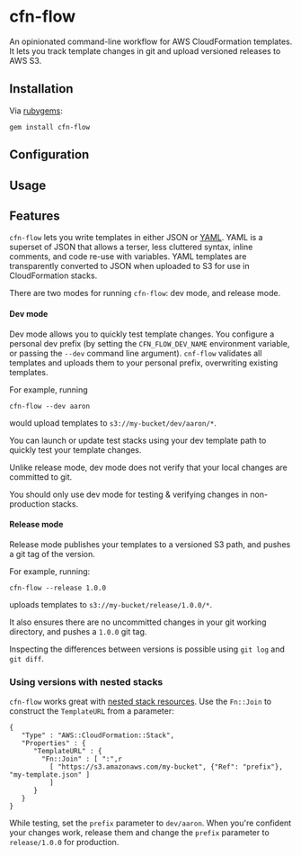 # cfn-flow
An opinionated command-line workflow for AWS CloudFormation templates. It lets you track template changes in git and upload versioned releases to AWS S3.

## Installation

Via [rubygems](https://rubygems.org/gems/cfn-flow):
```
gem install cfn-flow
```

## Configuration

## Usage

## Features

`cfn-flow` lets you write templates in either JSON or
[YAML](http://www.yaml.org). YAML is a superset of JSON that allows a terser,
less cluttered syntax, inline comments, and code re-use with variables. YAML
templates are transparently converted to JSON when uploaded to S3 for use in
CloudFormation stacks.

There are two modes for running `cfn-flow`: dev mode, and release mode.

#### Dev mode

Dev mode allows you to quickly test template changes. You configure a personal
dev prefix (by setting the `CFN_FLOW_DEV_NAME` environment variable, or passing the `--dev` command line argument). `cnf-flow` validates all templates and uploads them to your personal prefix, overwriting existing templates.

For example, running
```
cfn-flow --dev aaron
```
would upload templates to `s3://my-bucket/dev/aaron/*`.

You can launch or update test stacks using your dev template path to quickly test your
template changes.

Unlike release mode, dev mode does not verify that your local changes are
committed to git.

You should only use dev mode for testing & verifying changes in non-production stacks.

#### Release mode

Release mode publishes your templates to a versioned S3 path, and pushes a git
tag of the version.

For example, running:
```
cfn-flow --release 1.0.0
```
uploads templates to `s3://my-bucket/release/1.0.0/*`.

It also ensures there are no uncommitted changes in your git working
directory, and pushes a `1.0.0` git tag.

Inspecting the differences between versions is possible using `git log` and `git
diff`.

### Using versions with nested stacks

`cfn-flow` works great with [nested stack
resources](http://docs.aws.amazon.com/AWSCloudFormation/latest/UserGuide/aws-properties-stack.html). Use the `Fn::Join` to construct the `TemplateURL` from a parameter:

```
{
   "Type" : "AWS::CloudFormation::Stack",
   "Properties" : {
      "TemplateURL" : {
        "Fn::Join" : [ ":",r
          [ "https://s3.amazonaws.com/my-bucket", {"Ref": "prefix"}, "my-template.json" ]
          ]
      }
   }
}
```

While testing, set the `prefix` parameter to `dev/aaron`. When you're confident your changes work, release them and change the `prefix` parameter to `release/1.0.0` for production.
